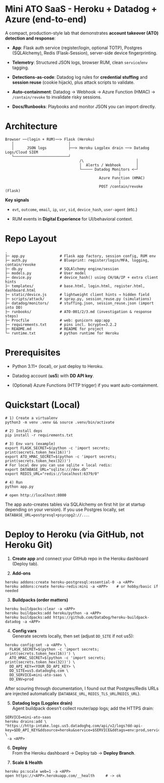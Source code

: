 # Mini ATO SaaS - Heroku + Datadog + Azure (end-to-end)

A compact, production-style lab that demonstrates **account takeover (ATO) detection and response**:

- **App**: Flask auth service (register/login, optional TOTP), Postgres (SQLAlchemy), Redis (Flask-Session), server-side device fingerprinting.
    
- **Telemetry**: Structured JSON logs, browser RUM, clean `service`/`env` tagging.
    
- **Detections-as-code**: Datadog log rules for **credential stuffing** and **session reuse** (cookie hijack), plus attack scripts to validate.
    
- **Auto-containment**: Datadog → Webhook → Azure Function (HMAC) → `/contain/revoke` to invalidate risky sessions.
    
- **Docs/Runbooks**: Playbooks and monitor JSON you can import directly.


# Architecture

```
Browser ──(login + RUM)──> Flask (Heroku)
   │                         │
   │      JSON logs          ├──> Heroku Logplex drain ──> Datadog Logs/Cloud SIEM
   └─────────────────────────┘
                                  /\                        │
                                  │  Alerts / Webhook       │
                                  └───── Datadog Monitors <─┘
                                                    │
                                           Azure Function (HMAC)
                                                    │
                                           POST /contain/revoke (Flask)
```

**Key signals**

- `evt`, `outcome`, `email`, `ip`, `usr`, `sid`, `device_hash`, `user-agent` (etc.)
    
- RUM events in **Digital Experience** for UI/behavioral context.

# Repo Layout

```
.
├─ app.py                # Flask app factory, session config, RUM env
├─ auth.py               # Blueprint: register/login/MFA, logging, contain/revoke
├─ db.py                 # SQLAlchemy engine/session
├─ models.py             # User model
├─ device.py             # device_hash() using CH/UA/IP + extra client hints
├─ templates/            # base.html, login.html, register.html, dashboard.html
├─ static/device.js      # lightweight client hints → hidden field
├─ scripts/attack/       # spray.py, session_reuse.py (simulations)
├─ datadog/monitors/     # stuffing.json, session_reuse.json (import into DD)
├─ runbooks/             # ATO-001/2/3.md (investigation & response steps)
├─ Procfile              # web: gunicorn app:app
├─ requirements.txt      # pins incl. bcrypt==3.2.2
├─ README.md             # README for project   
└─ runtime.txt           # python runtime for Heroku
```

# Prerequisites

- Python 3.11+ (local), or just deploy to Heroku.
    
- Datadog account (**us5**) with **DD API key**.
    
- (Optional) Azure Functions (HTTP trigger) if you want auto-containment.

# Quickstart (Local)

```
# 1) Create a virtualenv
python3 -m venv .venv && source .venv/bin/activate

# 2) Install deps
pip install -r requirements.txt

# 3) Env vars (example)
export FLASK_SECRET=$(python -c 'import secrets; print(secrets.token_hex(16))')
export ATO_HMAC_SECRET=$(python -c 'import secrets; print(secrets.token_hex(32))')
# For local dev you can use sqlite + local redis:
export DATABASE_URL="sqlite:///dev.db"
export REDIS_URL="redis://localhost:6379/0"

# 4) Run
python app.py

# open http://localhost:8000
```

The app auto-creates tables via SQLAlchemy on first hit (or at startup depending on your version). If you use Postgres locally, set `DATABASE_URL=postgresql+psycopg2://...`.

# Deploy to Heroku (via GitHub, not Heroku Git)

1. **Create app** and connect your GitHub repo in the Heroku dashboard (Deploy tab).
    
2. **Add-ons**

```
heroku addons:create heroku-postgresql:essential-0 -a <APP>
heroku addons:create heroku-redis:mini -a <APP>    # or hobby/basic if needed
```

3. **Buildpacks (order matters)**

```
heroku buildpacks:clear -a <APP>
heroku buildpacks:add heroku/python -a <APP>
heroku buildpacks:add https://github.com/DataDog/heroku-buildpack-datadog -a <APP>
```

4. **Config vars**  
    Generate secrets locally, then set (adjust `DD_SITE` if not us5):

```
heroku config:set -a <APP> \
  FLASK_SECRET=$(python -c 'import secrets; print(secrets.token_hex(16))') \
  ATO_HMAC_SECRET=$(python -c 'import secrets; print(secrets.token_hex(32))') \
  DD_API_KEY=<YOUR_DD_API_KEY> \
  DD_SITE=us5.datadoghq.com \
  DD_SERVICE=mini-ato-saas \
  DD_ENV=prod
```
After scouring through documentation, I found out that Postgres/Redis URLs are injected automatically (`DATABASE_URL`, `REDIS_TLS_URL`/`REDIS_URL`).

5. **Datadog logs (Logplex drain)**  
Agent buildpack doesn’t collect router/app logs; add the HTTPS drain:

```
SERVICE=mini-ato-saas
heroku drains:add \
"https://http-intake.logs.us5.datadoghq.com/api/v2/logs?dd-api-key=$DD_API_KEY&ddsource=heroku&service=$SERVICE&ddtags=env:prod,service:$SERVICE,usecase:ato" \
 -a <APP>
```

6. **Deploy**  
From the Heroku dashboard -> Deploy tab -> **Deploy Branch**.

7. **Scale & Health**

```
heroku ps:scale web=1 -a <APP>
open https://<APP>.herokuapp.com/__health     # -> ok
```